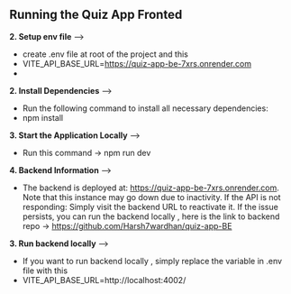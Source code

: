 ## Running the Quiz App Fronted

**2. Setup env file** -->
- create .env file at root of the project and this
- VITE_API_BASE_URL=https://quiz-app-be-7xrs.onrender.com
- 
**2. Install Dependencies** -->
- Run the following command to install all necessary dependencies:
- npm install

**3. Start the Application Locally** -->
-  Run this command -> npm run dev

**4. Backend Information** -->
- The backend is deployed at: https://quiz-app-be-7xrs.onrender.com.
  Note that this instance may go down due to inactivity. If the API is not responding:
  Simply visit the backend URL to reactivate it.
  If the issue persists, you can run the backend locally , here is the link to backend repo -> https://github.com/Harsh7wardhan/quiz-app-BE

**3. Run backend locally** -->
-  If you want to run backend locally , simply replace the variable in .env file with this
-  VITE_API_BASE_URL=http://localhost:4002/



